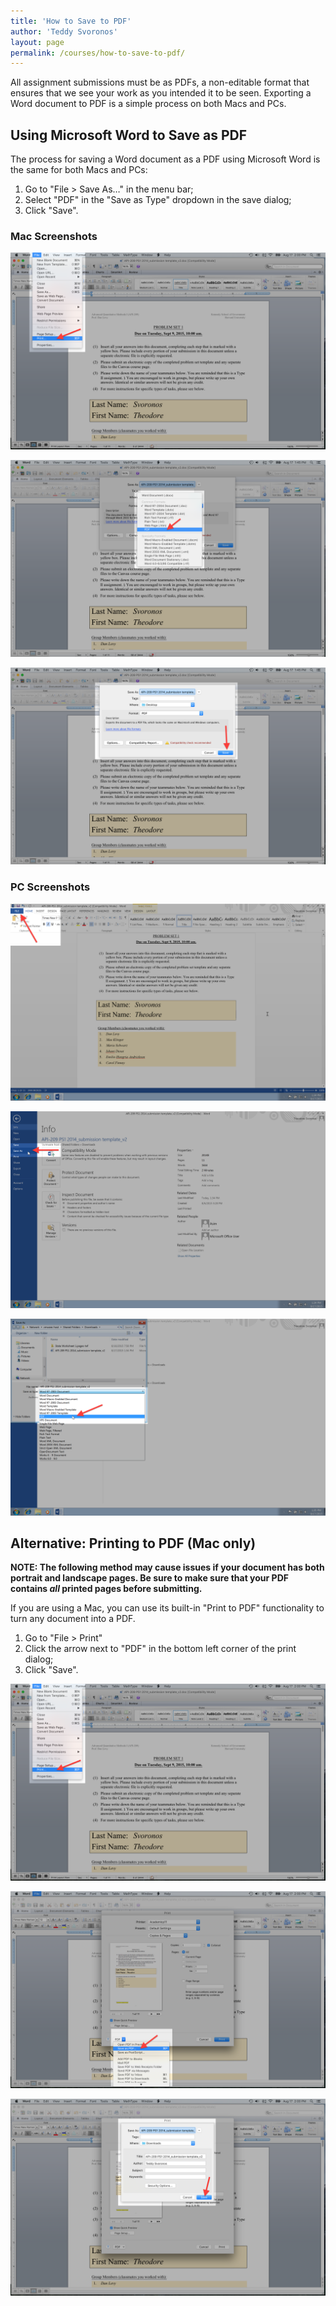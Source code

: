 ```yaml
---
title: 'How to Save to PDF'
author: 'Teddy Svoronos'
layout: page
permalink: /courses/how-to-save-to-pdf/
---
```


All assignment submissions must be as PDFs, a non-editable format that ensures that we see your work as you intended it to be seen. Exporting a Word document to PDF is a simple process on both Macs and PCs.

<h2>Using Microsoft Word to Save as PDF</h2>

The process for saving a Word document as a PDF using Microsoft Word is the same for both Macs and PCs:

<ol>
	<li>Go to "File &gt; Save As…" in the menu bar;</li>
	<li>Select "PDF" in the "Save as Type" dropdown in the save dialog;</li>
	<li>Click "Save".</li>
</ol>

<h3>Mac Screenshots</h3>

![](/assets/img/2016-08-Mac-PDF-1.png)

![](/assets/img/2016-08-Mac-PDF-2.png)

![](/assets/img/2016-08-Mac-PDF-3.png)

<h3>PC Screenshots</h3>

![](/assets/img/2016-08-Windows-PDF-1.png)

![](/assets/img/2016-08-Windows-PDF-2.png)

![](/assets/img/2016-08-Windows-PDF-3.png)

<h2>Alternative: Printing to PDF (Mac only)</h2>

<strong>NOTE: The following method may cause issues if your document has both portrait and landscape pages. Be sure to make sure that your PDF contains <em>all </em> printed pages before submitting.</strong>

If you are using a Mac, you can use its built-in "Print to PDF" functionality to turn any document into a PDF.

<ol>
	<li>Go to "File &gt; Print"</li>
	<li>Click the arrow next to "PDF" in the bottom left corner of the print dialog;</li>
	<li>Click "Save".</li>
</ol>

![](/assets/img/2016-08-Mac-Alt-PDF-1.png)

![](/assets/img/2016-08-Mac-Alt-PDF-2.png)

![](/assets/img/2016-08-Mac-Alt-PDF-3.png)
